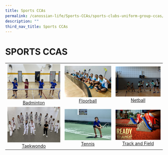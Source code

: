```yaml
---
title: Sports CCAs
permalink: /canossian-life/Sports-CCAs/sports-clubs-uniform-group-ccas/
description: ""
third_nav_title: Sports CCAs
---
```

# SPORTS CCAS
|   |   |   |
|:---:|:---:|:---:|
|![](/images/Canossian%20Life/Sports%20CCAs/BAdminton3-1.jpg)  [Badminton](https://stanthonyscanossiansec.moe.edu.sg/canossian-life/sports-clubs-uniform-group-ccas/badminton/ "Badminton") |  ![](/images/Canossian%20Life/Sports%20CCAs/B-Div-2020-2-e1630478103149-1024x684.jpeg)[Floorball](https://stanthonyscanossiansec.moe.edu.sg/canossian-life/sports-clubs-uniform-group-ccas/floorball/ "Floorball") | ![](/images/Canossian%20Life/Sports%20CCAs/Catch-ball.jpg) [Netball](https://stanthonyscanossiansec.moe.edu.sg/canossian-life/sports-clubs-uniform-group-ccas/netball/ "Netball")|
|![](/images/Canossian%20Life/Sports%20CCAs/tkd-team.jpg) [Taekwondo](https://stanthonyscanossiansec.moe.edu.sg/canossian-life/sports-clubs-uniform-group-ccas/taekwondo/ "Taekwondo")  | ![](/images/Canossian%20Life/Sports%20CCAs/Tennis_1.jpg) [Tennis](https://stanthonyscanossiansec.moe.edu.sg/canossian-life/sports-clubs-uniform-group-ccas/tennis/ "Tennis") | ![](/images/Canossian%20Life/Sports%20CCAs/T_F-1_runner-on-starting-block-e1630479322683.jpg) [Track and Field](https://stanthonyscanossiansec.moe.edu.sg/canossian-life/sports-clubs-uniform-group-ccas/track-and-field/ "Track and Field") |
